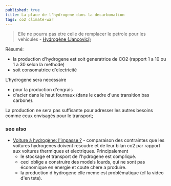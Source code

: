 ```yaml
---
published: true
title: La place de l'hydrogene dans la decarbonation
tags: co2 climate-war
---
```

> Elle ne pourra pas etre celle de remplacer le petrole pour les vehicules - [Hydrogène (Jancovici)](https://www.youtube.com/watch?v=G-fVaYuSkrY)

Résumé:
- la production d'hydrogene est soit generatrice de CO2 (rapport 1 a 10 ou 1 a 30 selon la methode)
- soit consomatrice d'electricité

L'hydrogene sera necessaire
- pour la production d'engrais
- d'acier dans le haut fournaux (dans le cadre d'une transition bas carbone).

La production ne sera pas suffisante pour adresser les autres besoins comme ceux envisagés pour le transport;

### see also
- [Voiture à hydrogène: l'impasse ?](https://www.youtube.com/watch?v=hNMRSUFuHPg&list=PLh9akXp2EH2DutmumXfDECXk3rJdsXS1t&index=5) - comparaison des contraintes que les voitures hydrogenes doivent resoudre et de leur bilan co2 par rapport aux voitures thermiques et electriques. Principalement
	- le stockage et transport de l'hydrogene est compliqué.
	- ceci oblige a construire des models lourds, qui ne sont pas économique en energie et coute chere a produire.
	- la production d'hydrogene elle meme est problématique (cf la video d'en tete).
